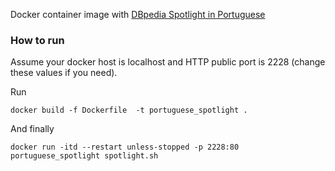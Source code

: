 Docker container image with [DBpedia Spotlight in Portuguese](http://pt.dbpedia.org) 

### How to run

Assume your docker host is localhost and HTTP public port is 2228 (change these values if you need).

Run
    
    docker build -f Dockerfile  -t portuguese_spotlight .

And finally

    docker run -itd --restart unless-stopped -p 2228:80 portuguese_spotlight spotlight.sh


